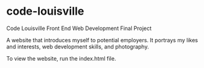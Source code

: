 # code-louisville
Code Louisville Front End Web Development Final Project

A website that introduces myself to potential employers.  It portrays my likes and interests, web development skills, and photography.   

To view the website, run the index.html file.
